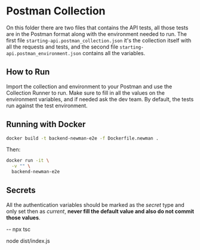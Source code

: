 # Postman Collection

On this folder there are two files that contains the API tests, all those tests are in the Postman format along with the environment needed to run. The first file `starting-api.postman_collection.json` it's the collection itself with all the requests and tests, and the second file `starting-api.postman_environment.json` contains all the variables.

## How to Run

Import the collection and environment to your Postman and use the Collection Runner to run. Make sure to fill in all the values on the environment variables, and if needed ask the dev team. By default, the tests run against the test environment.

## Running with Docker

```sh
docker build -t backend-newman-e2e -f Dockerfile.newman .
```

Then:

```sh
docker run -it \
  -v "" \
  backend-newman-e2e
```

## Secrets

All the authentication variables should be marked as the _secret_ type and only set then as _current_, **never fill the default value and also do not commit those values**.

--
npx tsc

node dist/index.js